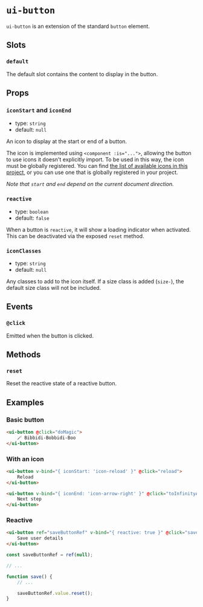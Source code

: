 # `ui-button`

`ui-button` is an extension of the standard `button` element.

## Slots

### `default`

The default slot contains the content to display in the button.

## Props

### `iconStart` and `iconEnd`

- type: `string`
- default: `null`

An icon to display at the start or end of a button.

The icon is implemented using `<component :is="...">`, allowing the button to use icons it doesn't explicitly import. To be used in this way, the icon must be globally registered. You can find [the list of available icons in this project](/src/components/icon/icon.md), or you can use one that is globally registered in your project.

_Note that `start` and `end` depend on the current document direction._

### `reactive`

- type: `boolean`
- default: `false`

When a button is `reactive`, it will show a loading indicator when activated. This can be deactivated via the exposed `reset` method.

### `iconClasses`

- type: `string`
- default: `null`

Any classes to add to the icon itself. If a size class is added (`size-`), the default size class will not be included.

## Events

### `@click`

Emitted when the button is clicked.

## Methods

### `reset`

Reset the reactive state of a reactive button.

## Examples

### Basic button

```html
<ui-button @click="doMagic">
	🪄 Bibbidi-Bobbidi-Boo
</ui-button>
```

### With an icon

```html
<ui-button v-bind="{ iconStart: 'icon-reload' }" @click="reload">
	Reload
</ui-button>

<ui-button v-bind="{ iconEnd: 'icon-arrow-right' }" @click="toInfinityAndBeyond">
	Next step
</ui-button>
```

### Reactive

```html
<ui-button ref="saveButtonRef" v-bind="{ reactive: true }" @click="save">
	Save user details
</ui-button>
```

```javascript
const saveButtonRef = ref(null);

// ...

function save() {
	// ...

	saveButtonRef.value.reset();
}
```
